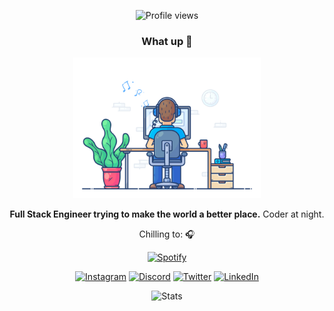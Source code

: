 <div align="center">

<!-- Profile Views Counter -->

![Profile views](https://gpvc.arturio.dev/notsotraumatiq?v=3)

### What up 👋

<img src="https://raw.githubusercontent.com/notsotraumatiq/notsotraumatiq/master/feel_good.gif" alt="Feel Good" width="300px">

**Full Stack Engineer trying to make the world a better place.**
Coder at night.

Chilling to: 🎧

[![Spotify](https://spotify-readme.sp-xd.vercel.app/api/spotify)](https://open.spotify.com/user/1231349657)

<!--- Links --->
<!--- You can adjust the width of the logos as needed --->

[<img src="https://raw.githubusercontent.com/hussainweb/hussainweb/main/icons/instagram.png" alt="Instagram" width="22px">](https://www.instagram.com/notsotraumatiq/)
[<img src="https://raw.githubusercontent.com/peterthehan/peterthehan/master/assets/discord.svg" alt="Discord" width="22px">](https://discord.gg/579168426170515467)
[<img src="https://raw.githubusercontent.com/peterthehan/peterthehan/master/assets/twitter.svg" alt="Twitter" width="22px">](https://twitter.com/notsotraumatiq)
[<img src="https://raw.githubusercontent.com/peterthehan/peterthehan/master/assets/linkedin.svg" alt="LinkedIn" width="22px">](https://www.linkedin.com/in/notsotraumatiq/)

![Stats](https://github-readme-stats.vercel.app/api?username=notsotraumatiq&theme=dark&show_icons=true&bg_color=1a1a1a&icon_color=a0ffff)

</div>
